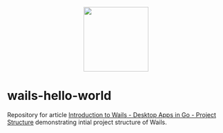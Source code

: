 <p align="center">
<a href="https://thedevelopercafe.com/">
<img src="https://thedevelopercafe.com/favicon.ico" width="150px">
</a>
</p>

# wails-hello-world

Repository for article [Introduction to Wails - Desktop Apps in Go - Project Structure]() demonstrating intial project structure of Wails.
